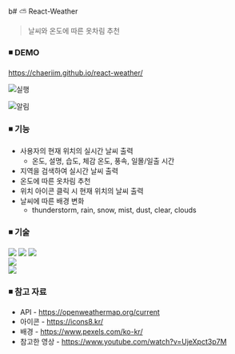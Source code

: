 b# ⛅️ React-Weather
> 날씨와 온도에 따른 옷차림 추천

### ◾️ DEMO
https://chaeriim.github.io/react-weather/

![실행](https://github.com/chaeriIM/react-weather/assets/51882233/8b9e4163-4e52-4de0-8e99-c7a08ab4943f)

![알림](https://github.com/chaeriIM/react-weather/assets/51882233/14f30f2d-fef9-4d5c-bdfe-60b797e03e60)

### ◾️ 기능
- 사용자의 현재 위치의 실시간 날씨 출력
  - 온도, 설명, 습도, 체감 온도, 풍속, 일몰/일출 시간
- 지역을 검색하여 실시간 날씨 출력
- 온도에 따른 옷차림 추천
- 위치 아이콘 클릭 시 현재 위치의 날씨 출력
- 날씨에 따른 배경 변화
  - thunderstorm, rain, snow, mist, dust, clear, clouds



### ◾️ 기술
<img src="https://img.shields.io/badge/html5-E34F26?style=for-the-badge&logo=html5&logoColor=white"> <img src="https://img.shields.io/badge/css-1572B6?style=for-the-badge&logo=css3&logoColor=white"> <img src="https://img.shields.io/badge/javascript-F7DF1E?style=for-the-badge&logo=javascript&logoColor=black"> 
<br>
<img src="https://img.shields.io/badge/react-61DAFB?style=for-the-badge&logo=react&logoColor=black">
<br>
<img src="https://img.shields.io/badge/visual studio code-007ACC?style=for-the-badge&logo=VisualStudioCode&logoColor=white">


### ◾️ 참고 자료
- API - https://openweathermap.org/current
- 아이콘 - https://icons8.kr/
- 배경 - https://www.pexels.com/ko-kr/
- 참고한 영상 - https://www.youtube.com/watch?v=UjeXpct3p7M